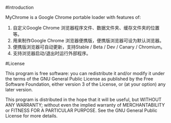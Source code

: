 #Introduction

MyChrome is a Google Chrome portable loader with features of:
 1. 自定义Google Chrome 浏览器程序文件、数据文件夹、缓存文件夹的位置等。
 2. 用来制作Google Chrome 浏览器便携版，便携版浏览器可设为默认浏览器。
 3. 便携版浏览器可自动更新，支持Stable / Beta / Dev / Canary / Chromium。
 4. 支持浏览器启动/退出时运行外部程序。

#License

This program is free software: you can redistribute it and/or modify
it under the terms of the GNU General Public License as published by
the Free Software Foundation, either version 3 of the License, or
(at your option) any later version.

This program is distributed in the hope that it will be useful,
but WITHOUT ANY WARRANTY; without even the implied warranty of
MERCHANTABILITY or FITNESS FOR A PARTICULAR PURPOSE.  See the
GNU General Public License for more details.
